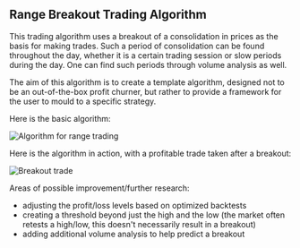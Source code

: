 ## Range Breakout Trading Algorithm
This trading algorithm uses a breakout of a consolidation in prices as the basis for making trades.
Such a period of consolidation can be found throughout the day, whether it is a certain trading session or slow periods during the day. One can find such periods through volume analysis as well.

The aim of this algorithm is to create a template algorithm, designed not to be an out-of-the-box profit churner, but rather to provide a framework for the user to mould to a specific strategy.

Here is the basic algorithm:

![Algorithm for range trading](https://github.com/osghaffar/osghaffar.github.io/blob/master/images/breakout-algo.png "Algorithm for range trading")


Here is the algorithm in action, with a profitable trade taken after a breakout:

![Breakout trade](https://github.com/osghaffar/osghaffar.github.io/blob/master/images/breakout-trade.png "Breakout trade")

Areas of possible improvement/further research:
- adjusting the profit/loss levels based on optimized backtests
- creating a threshold beyond just the high and the low (the market often retests a high/low, this doesn't necessarily result in a breakout)
- adding additional volume analysis to help predict a breakout

